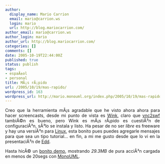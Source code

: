 ```yaml
---
author:
  display_name: Mario Carrion
  email: mario@carrion.ws
  login: mario
  url: http://blog.mariocarrion.com/
author_email: mario@carrion.ws
author_login: mario
author_url: http://blog.mariocarrion.com/
categories: []
comments: []
date: 2005-10-19T22:44:00Z
published: true
status: publish
tags:
- espaÃ±ol
- personal
title: MÃ¡s rÃ¡pido
url: /2005/10/19/mas-rapido/
wordpress_id: 163
wordpress_url: http://mario.monouml.org/index.php/2005/10/19/mas-rapido/
---
```


<div style="clear:both;"></div>
<p style="text-align: justify;">Creo que la herramienta mÃ¡s agradable que he visto ahora ahora para hacer screencasts, desde mi punto de vista es <a href="http://www.debugmode.com/wink/">Wink</a>, claro que <a href="http://www.unixuser.org/~euske/vnc2swf/">vnc2swf</a> tambiÃ©n es bueno, pero Wink es mÃ¡s rÃ¡pido es cuestiÃ³n de configuraciÃ³n, sÃ³lo se instala y listo. Ha pesar de no ser <span style="font-style:italic;">libre</span> es freeware y hay una versiÃ³n para <a href="http://www.debugmode.com/wink/download.php">Linux</a>, esta bonito pues puedes agregarle mensajes para que sea un tipo tutorial... en fin, a mi me gusto desde que lo vi en la presentaciÃ³n de <a href="http://usefulinc.com/edd/blog/contents/2005/03/26-boo/read">Edd</a>.</p>
<p style="text-align: justify;">Hasta hicÃ© un <a href="http://www.monouml.org/demos/faster.html">bonito demo</a>, mostrando <span style="font-style:italic;">29.3MB</span> de pura acciÃ³n cargada en menos de 20segs con <a href="http://www.monouml.org">MonoUML</a>.</p>
<div style="clear:both; padding-bottom: 0.25em;"></div>
